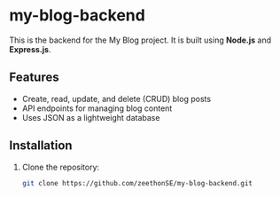 # my-blog-backend

This is the backend for the My Blog project. It is built using **Node.js** and **Express.js**.

## Features
- Create, read, update, and delete (CRUD) blog posts
- API endpoints for managing blog content
- Uses JSON as a lightweight database

## Installation
1. Clone the repository:
   ```sh
   git clone https://github.com/zeethonSE/my-blog-backend.git
